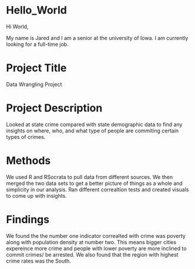 # Hello_World

Hi World,

My name is Jared and I am a senior at the university of Iowa. I am currently looking for a full-time job. 

# **Project Title**

Data Wrangling Project 

# **Project Description** 

Looked at state crime compared with state demographic data to find any insights on where, who, and what type of people are commiting certain types of crimes.   

# **Methods**

We used R and RSocrata to pull data from different sources. We then merged the two data sets to get a better picture of things as a whole and simplicity in our analysis. Ran different correaltion tests and created visuals to come up with insights.

# **Findings**

We found the the number one indicator correalted with crime was poverty along with population density at number two. This means bigger cities expereince more crime and people with lower poverty are more inclined to commit crimes/ be arrested. We also found that the region with highest crime rates was the South.


